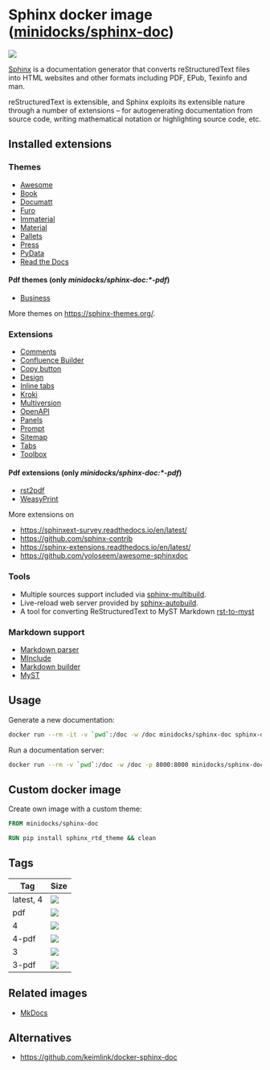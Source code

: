 Sphinx docker image ([minidocks/sphinx-doc](https://hub.docker.com/r/minidocks/sphinx-doc))
===========================================================================================

![](https://upload.wikimedia.org/wikipedia/en/d/dc/Sphinx_Python_Documentation_Logo.png)

[Sphinx](https://www.sphinx-doc.org/) is a documentation generator that converts
reStructuredText files into HTML websites and other formats including PDF, EPub,
Texinfo and man.

reStructuredText is extensible, and Sphinx exploits its extensible nature
through a number of extensions – for autogenerating documentation from source
code, writing mathematical notation or highlighting source code, etc.

Installed extensions
--------------------

### Themes

-   [Awesome](https://sphinxawesome.xyz)
-   [Book](https://sphinx-book-theme.readthedocs.io/en/latest)
-   [Documatt](https://gitlab.com/documatt/sphinx-themes)
-   [Furo](https://pradyunsg.me/furo)
-   [Immaterial](https://jbms.github.io/sphinx-immaterial/)
-   [Material](https://github.com/bashtage/sphinx-material)
-   [Pallets](https://github.com/pallets/pallets-sphinx-themes)
-   [Press](https://schettino72.github.io/sphinx_press_site)
-   [PyData](https://pydata-sphinx-theme.readthedocs.io/en/latest/index.html)
-   [Read the Docs](https://github.com/rtfd/sphinx_rtd_theme)

#### Pdf themes (only *minidocks/sphinx-doc:\*-pdf*)

-   [Business](https://github.com/Nekmo/sphinx-business-theme)

More themes on https://sphinx-themes.org/.

### Extensions

-   [Comments](https://sphinx-comments.readthedocs.io)
-   [Confluence Builder](https://github.com/sphinx-contrib/confluencebuilder)
-   [Copy button](https://sphinx-copybutton.readthedocs.io)
-   [Design](https://sphinx-design.readthedocs.io)
-   [Inline tabs](https://sphinx-inline-tabs.readthedocs.io)
-   [Kroki](https://github.com/sphinx-contrib/kroki)
-   [Multiversion](https://github.com/Holzhaus/sphinx-multiversion)
-   [OpenAPI](https://sphinxcontrib-openapi.readthedocs.io)
-   [Panels](https://sphinx-panels.readthedocs.io)
-   [Prompt](http://sbrunner.github.io/sphinx-prompt/)
-   [Sitemap](https://github.com/jdillard/sphinx-sitemap)
-   [Tabs](https://github.com/executablebooks/sphinx-tabs)
-   [Toolbox](https://sphinx-toolbox.readthedocs.io)

#### Pdf extensions (only *minidocks/sphinx-doc:\*-pdf*)

-   [rst2pdf](https://rst2pdf.org/)
-   [WeasyPrint](https://procrastinator.nerv-project.eu/nerv-project/sphinx_weasyprint_builder)

More extensions on

-   https://sphinxext-survey.readthedocs.io/en/latest/
-   https://github.com/sphinx-contrib
-   https://sphinx-extensions.readthedocs.io/en/latest/
-   https://github.com/yoloseem/awesome-sphinxdoc

### Tools

-   Multiple sources support included via
    [sphinx-multibuild](https://github.com/rowanG077/sphinx-multibuild).
-   Live-reload web server provided by
    [sphinx-autobuild](https://github.com/GaretJax/sphinx-autobuild).
-   A tool for converting ReStructuredText to MyST Markdown
    [rst-to-myst](https://rst-to-myst.readthedocs.io)

### Markdown support

-   [Markdown parser](https://github.com/codejamninja/sphinx-markdown-parser)
-   [MInclude](https://github.com/jreese/sphinx-mdinclude)
-   [Markdown builder](https://github.com/codejamninja/sphinx-markdown-builder)
-   [MyST](https://myst-parser.readthedocs.io/en/latest/index.html)

Usage
-----

Generate a new documentation:

```bash
docker run --rm -it -v `pwd`:/doc -w /doc minidocks/sphinx-doc sphinx-quickstart .
```

Run a documentation server:

```bash
docker run --rm -v `pwd`:/doc -w /doc -p 8000:8000 minidocks/sphinx-doc sphinx-autobuild -H 0.0.0.0 . _build/
```

Custom docker image
-------------------

Create own image with a custom theme:

```dockerfile
FROM minidocks/sphinx-doc

RUN pip install sphinx_rtd_theme && clean
```

Tags
----

| Tag       | Size                                                                                                               |
|-----------|--------------------------------------------------------------------------------------------------------------------|
| latest, 4 | ![](https://img.shields.io/docker/image-size/minidocks/sphinx-doc/latest?style=flat-square&logo=docker&label=size) |
| pdf       | ![](https://img.shields.io/docker/image-size/minidocks/sphinx-doc/pdf?style=flat-square&logo=docker&label=size)    |
| 4         | ![](https://img.shields.io/docker/image-size/minidocks/sphinx-doc/4?style=flat-square&logo=docker&label=size)      |
| 4-pdf     | ![](https://img.shields.io/docker/image-size/minidocks/sphinx-doc/4-pdf?style=flat-square&logo=docker&label=size)  |
| 3         | ![](https://img.shields.io/docker/image-size/minidocks/sphinx-doc/3?style=flat-square&logo=docker&label=size)      |
| 3-pdf     | ![](https://img.shields.io/docker/image-size/minidocks/sphinx-doc/3-pdf?style=flat-square&logo=docker&label=size)  |

Related images
--------------

-   [MkDocs](https://github.com/minidocks/mkdocs)

Alternatives
------------

-   https://github.com/keimlink/docker-sphinx-doc
